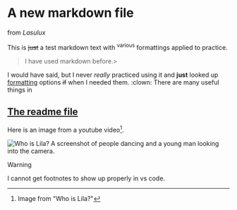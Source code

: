 # A new markdown file
from _Lasulux_

This is ~~just~~ a test markdown text with <sup>various</sup> formattings applied to practice.

>I have used markdown before.>

I would have said, but I never _really_ practiced using it and **just** looked up [formatting](https://docs.github.com/en/get-started/writing-on-github/getting-started-with-writing-and-formatting-on-github/basic-writing-and-formatting-syntax) options ~~if~~ when I needed them. :clown: There are many useful things in
## [The readme file](/README.md)


Here is an image from a youtube video[^1].

![Who is Lila? A screenshot of people dancing and a young man looking into the camera.](https://img.youtube.com/vi/Z1u3GuvnIvc/default.jpg)


[^1]: Image from "Who is Lila?"

> [!WARNING]
> I cannot get footnotes to show up properly in vs code.

<!-- I probably did something wrong... -->